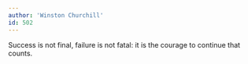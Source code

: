 ```yaml
---
author: 'Winston Churchill'
id: 502
---
```


Success is not final, failure is not fatal: it is the courage to continue that counts.
